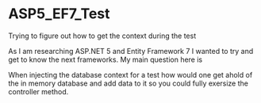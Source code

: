 # ASP5_EF7_Test
Trying to figure out how to get the context during the test

As I am researching ASP.NET 5 and Entity Framework 7 I wanted to try and get to know the next frameworks.  My main question here is

When injecting the database context for a test how would one get ahold of the in memory database and add data to it so you could fully exersize the controller method.
